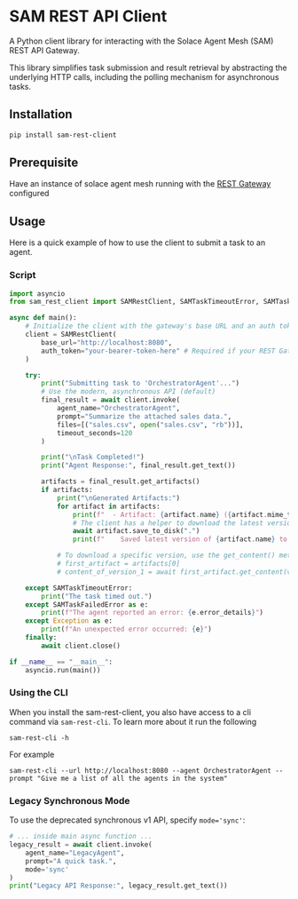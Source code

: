 # SAM REST API Client

A Python client library for interacting with the Solace Agent Mesh (SAM) REST API Gateway.

This library simplifies task submission and result retrieval by abstracting the underlying HTTP calls, including the polling mechanism for asynchronous tasks.

## Installation

```bash
pip install sam-rest-client
```

## Prerequisite

Have an instance of solace agent mesh running with the [REST Gateway](https://solacelabs.github.io/solace-agent-mesh/docs/documentation/tutorials/rest-gateway) configured

## Usage

Here is a quick example of how to use the client to submit a task to an agent.

### Script

```python
import asyncio
from sam_rest_client import SAMRestClient, SAMTaskTimeoutError, SAMTaskFailedError

async def main():
    # Initialize the client with the gateway's base URL and an auth token
    client = SAMRestClient(
        base_url="http://localhost:8080",
        auth_token="your-bearer-token-here" # Required if your REST Gateway requires authentication; omit if authentication is disabled
    )

    try:
        print("Submitting task to 'OrchestratorAgent'...")
        # Use the modern, asynchronous API (default)
        final_result = await client.invoke(
            agent_name="OrchestratorAgent",
            prompt="Summarize the attached sales data.",
            files=[("sales.csv", open("sales.csv", "rb"))],
            timeout_seconds=120
        )

        print("\nTask Completed!")
        print("Agent Response:", final_result.get_text())

        artifacts = final_result.get_artifacts()
        if artifacts:
            print("\nGenerated Artifacts:")
            for artifact in artifacts:
                print(f"  - Artifact: {artifact.name} ({artifact.mime_type}, {artifact.size} bytes)")
                # The client has a helper to download the latest version of the artifact
                await artifact.save_to_disk(".")
                print(f"    Saved latest version of {artifact.name} to current directory.")

            # To download a specific version, use the get_content() method:
            # first_artifact = artifacts[0]
            # content_of_version_1 = await first_artifact.get_content(version=1)

    except SAMTaskTimeoutError:
        print("The task timed out.")
    except SAMTaskFailedError as e:
        print(f"The agent reported an error: {e.error_details}")
    except Exception as e:
        print(f"An unexpected error occurred: {e}")
    finally:
        await client.close()

if __name__ == "__main__":
    asyncio.run(main())
```

### Using the CLI

When you install the sam-rest-client, you also have access to a cli command via `sam-rest-cli`. To learn more about it run the following

```
sam-rest-cli -h
```

For example
```
sam-rest-cli --url http://localhost:8080 --agent OrchestratorAgent --prompt "Give me a list of all the agents in the system"
```

### Legacy Synchronous Mode

To use the deprecated synchronous v1 API, specify `mode='sync'`:

```python
# ... inside main async function ...
legacy_result = await client.invoke(
    agent_name="LegacyAgent",
    prompt="A quick task.",
    mode='sync'
)
print("Legacy API Response:", legacy_result.get_text())
```
